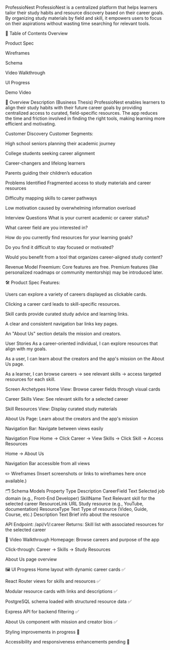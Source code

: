 ProfessioNest
ProfessioNest is a centralized platform that helps learners tailor their study habits and resource discovery based on their career goals. By organizing study materials by field and skill, it empowers users to focus on their aspirations without wasting time searching for relevant tools.

📑 Table of Contents
Overview

Product Spec

Wireframes

Schema

Video Walkthrough

UI Progress

Demo Video

📌 Overview
Description (Business Thesis)
ProfessioNest enables learners to align their study habits with their future career goals by providing centralized access to curated, field-specific resources. The app reduces the time and friction involved in finding the right tools, making learning more efficient and motivating.

Customer Discovery
Customer Segments:

High school seniors planning their academic journey

College students seeking career alignment

Career-changers and lifelong learners

Parents guiding their children’s education

Problems Identified
Fragmented access to study materials and career resources

Difficulty mapping skills to career pathways

Low motivation caused by overwhelming information overload

Interview Questions
What is your current academic or career status?

What career field are you interested in?

How do you currently find resources for your learning goals?

Do you find it difficult to stay focused or motivated?

Would you benefit from a tool that organizes career-aligned study content?

Revenue Model
Freemium: Core features are free. Premium features (like personalized roadmaps or community mentorship) may be introduced later.

🛠 Product Spec
Features:

Users can explore a variety of careers displayed as clickable cards.

Clicking a career card leads to skill-specific resources.

Skill cards provide curated study advice and learning links.

A clear and consistent navigation bar links key pages.

An "About Us" section details the mission and creators.

User Stories
As a career-oriented individual, I can explore resources that align with my goals.

As a user, I can learn about the creators and the app's mission on the About Us page.

As a learner, I can browse careers → see relevant skills → access targeted resources for each skill.

Screen Archetypes
Home View: Browse career fields through visual cards

Career Skills View: See relevant skills for a selected career

Skill Resources View: Display curated study materials

About Us Page: Learn about the creators and the app's mission

Navigation Bar: Navigate between views easily

Navigation Flow
Home → Click Career → View Skills → Click Skill → Access Resources

Home → About Us

Navigation Bar accessible from all views

✏️ Wireframes
(Insert screenshots or links to wireframes here once available.)

🗂 Schema
Models
Property	Type	Description
CareerField	Text	Selected job domain (e.g., Front-End Developer)
SkillName	Text	Relevant skill for the selected career
ResourceLink	URL	Study resource (e.g., YouTube, documentation)
ResourceType	Text	Type of resource (Video, Guide, Course, etc.)
Description	Text	Brief info about the resource

API
Endpoint: /api/v1/:career
Returns: Skill list with associated resources for the selected career

🎥 Video Walkthrough
Homepage: Browse careers and purpose of the app

Click-through: Career → Skills → Study Resources

About Us page overview

🖼 UI Progress
Home layout with dynamic career cards ✅

React Router views for skills and resources ✅

Modular resource cards with links and descriptions ✅

PostgreSQL schema loaded with structured resource data ✅

Express API for backend filtering ✅

About Us component with mission and creator bios ✅

Styling improvements in progress 🎨

Accessibility and responsiveness enhancements pending 📱
